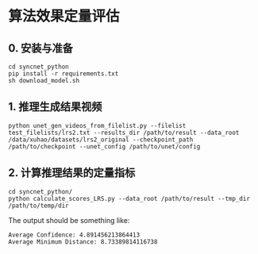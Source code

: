 # 算法效果定量评估

## 0. 安装与准备
```
cd syncnet_python
pip install -r requirements.txt
sh download_model.sh
```

## 1. 推理生成结果视频

```
python unet_gen_videos_from_filelist.py --filelist test_filelists/lrs2.txt --results_dir /path/to/result --data_root /data/xuhao/datasets/lrs2_original --checkpoint_path /path/to/checkpoint --unet_config /path/to/unet/config
```

## 2. 计算推理结果的定量指标

```
cd syncnet_python/
python calculate_scores_LRS.py --data_root /path/to/result --tmp_dir /path/to/temp/dir
```

The output should be something like:

```
Average Confidence: 4.891456213864413
Average Minimum Distance: 8.73389814116738
```